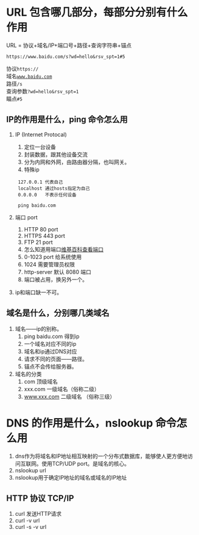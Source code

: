 # URL 包含哪几部分，每部分分别有什么作用

URL = 协议+域名/IP+端口号+路径+查询字符串+锚点
```
https://www.baidu.com/s?wd=hello&rsv_spt=1#5
```
协议<code>https://</code><br>
域名<code>www.baidu.com</code><br>
路径<code>/s</code><br>
查询参数<code>?wd=hello&rsv_spt=1</code><br>
瞄点<code>#5</code><br>

                             

## IP的作用是什么，ping 命令怎么用

1. IP (Internet Protocal)
   1. 定位一台设备
   2. 封装数据，跟其他设备交流
   3. 分为内网和外网，由路由器分隔，也叫网关。
   4. 特殊ip
   ```
    127.0.0.1 代表自己
    localhost 通过hosts指定为自己
    0.0.0.0   不表示任何设备

    ping baidu.com
   ```

2. 端口 port
   1. HTTP 80 port
   2. HTTPS 443 port
   3. FTP 21 port
   4. 怎么知道用端口[维基百科查看端口](https://zh.wikipedia.org/wiki/TCP/UDP%E7%AB%AF%E5%8F%A3%E5%88%97%E8%A1%A8#0.E5.88.B01023.E5.8F.B7.E7.AB.AF.E5.8F.A3)
   5. 0-1023 port 给系统使用
   6. 1024 需要管理员权限
   7. http-server 默认 8080 端口
   8. 端口被占用，换另外一个。
3. ip和端口缺一不可。
   
## 域名是什么，分别哪几类域名
1. 域名——ip的别称。
   1. ping baidu.com 得到ip
   2. 一个域名对应不同的ip
   3. 域名和ip通过DNS对应
   4. 请求不同的页面——路径。
   5. 锚点不会传给服务器。
2. 域名的分类
   1. com 顶级域名
   2. xxx.com 一级域名（俗称二级）
   3. www.xxx.com  二级域名 （俗称三级）

# DNS 的作用是什么，nslookup 命令怎么用
1. dns作为将域名和IP地址相互映射的一个分布式数据库，能够使人更方便地访问互联网。使用TCP/UDP port。是域名的核心。
2. nslookup url
3. nslookup用于确定IP地址的域名或域名的IP地址


##  HTTP 协议 TCP/IP
   1. curl 发送HTTP请求
   2. curl -v url
   3. curl -s -v url
   


   



